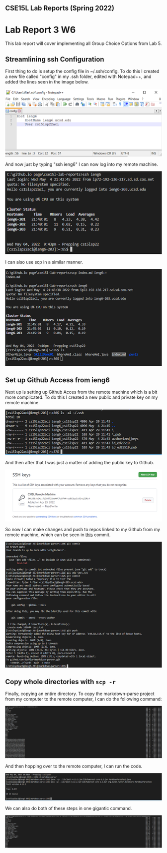 ## CSE15L Lab Reports (Spring 2022)

# Lab Report 3 W6
This lab report will cover implementing all Group Choice Options from Lab 5.

## Streamlining ssh Configuration
First thing to do is setup the config file in ~/.ssh/config. To do this I created a new file called "config" in my .ssh folder, edited with Notepad++, and added the lines seen in the image below.

![Image](https://github.com/Badflar/cse15l-lab-reports/blob/main/Screenshots/Lab%203/Screenshot%202022-05-04%20213906.png?raw=true)

And now just by typing "ssh ieng6" I can now log into my remote machine.

![Image](https://github.com/Badflar/cse15l-lab-reports/blob/main/Screenshots/Lab%203/Screenshot%202022-05-04%20214355.png?raw=true)

I can also use scp in a similar manner. 

![Image](https://github.com/Badflar/cse15l-lab-reports/blob/main/Screenshots/Lab%203/Screenshot%202022-05-04%20214701.png?raw=true)

## Set up Github Access from ieng6
Next up is setting up Github Acces from the remote machine which is a bit more complicated. To do this I created a new public and private key on my remote machine.

![Image](https://github.com/Badflar/cse15l-lab-reports/blob/main/Screenshots/Lab%203/Screenshot%202022-05-04%20215157.png?raw=true)

And then after that I was just a matter of adding the public key to Github.

![Image](https://github.com/Badflar/cse15l-lab-reports/blob/main/Screenshots/Lab%203/Screenshot%202022-05-04%20215433.png?raw=true)

So now I can make changes and push to repos linked to my Github from my remote machine, which can be seen in [this](https://github.com/Badflar/markdown-parser/commit/7fc2ed320390224d8aa60831e2090c25fd645e84) commit.

![Image](https://github.com/Badflar/cse15l-lab-reports/blob/main/Screenshots/Lab%203/Screenshot%202022-05-04%20221141.png?raw=true)

## Copy whole directories with `scp -r`

Finally, copying an entire directory. To copy the markdown-parse project from my computer to the remote computer, I can do the following command:

![Image](https://github.com/Badflar/cse15l-lab-reports/blob/main/Screenshots/Lab%203/Screenshot%202022-05-04%20222009.png?raw=true)

And then hopping over to the remote computer, I can run the code.

![Image](https://github.com/Badflar/cse15l-lab-reports/blob/main/Screenshots/Lab%203/Screenshot%202022-05-04%20222205.png?raw=true)

We can also do both of these steps in one gigantic command.

![Image](https://github.com/Badflar/cse15l-lab-reports/blob/main/Screenshots/Lab%203/Screenshot%202022-05-04%20224853.png?raw=true)
